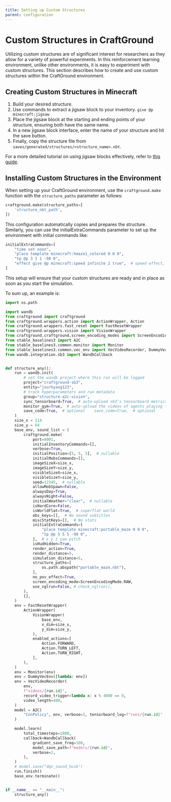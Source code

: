 ```yaml
---
title: Setting up Custom Structures
parent: configuration
---
```


# Custom Structures in CraftGround

Utilizing custom structures are of significant interest for researchers as they allow for a variety of powerful experiments. In this reinforcement learning environment, unlike other environments, it is easy to experiment with custom structures. This section describes how to create and use custom structures within the CraftGround environment.

## Creating Custom Structures in Minecraft

1. Build your desired structure.
2. Use commands to extract a jigsaw block to your inventory.
`give @p minecraft:jigsaw`
3. Place the jigsaw block at the starting and ending points of your structure, ensuring both have the same name.
4. In a new jigsaw block interface, enter the name of your structure and hit the save button.
5. Finally, copy the structure file from `saves/generated/structures/<structure_name>.nbt`.

For a more detailed tutorial on using jigsaw blocks effectively, refer to [this guide](https://gist.github.com/GentlemanRevvnar/98a8f191f46d28f63592672022c41497).

## Installing Custom Structures in the Environment

When setting up your CraftGround environment, use the `craftground.make` function with the `structure_paths` parameter as follows:

```python
craftground.make(structure_paths=[
    'structure_nbt_path',
])
```
This configuration automatically copies and prepares the structure. Similarly, you can use the initialExtraCommands parameter to set up the environment with initial commands like:

```python
initialExtraCommands=[
    "time set noon",
    "place template minecraft:hmaze1_colored 0 0 0",
    "tp @p 3 1 1 -90 0",
    "effect give @p minecraft:speed infinite 2 true",  # speed effect, particle hidden
]
```

This setup will ensure that your custom structures are ready and in place as soon as you start the simulation.


To sum up, an example is:

```python
import os.path

import wandb
from craftground import craftground
from craftground.wrappers.action import ActionWrapper, Action
from craftground.wrappers.fast_reset import FastResetWrapper
from craftground.wrappers.vision import VisionWrapper
from craftground.craftground.screen_encoding_modes import ScreenEncodingMode
from stable_baselines3 import A2C
from stable_baselines3.common.monitor import Monitor
from stable_baselines3.common.vec_env import VecVideoRecorder, DummyVecEnv
from wandb.integration.sb3 import WandbCallback


def structure_any():
    run = wandb.init(
        # set the wandb project where this run will be logged
        project="craftground-sb3",
        entity="jourhyang123",
        # track hyperparameters and run metadata
        group="structure-a2c-vision",
        sync_tensorboard=True,  # auto-upload sb3's tensorboard metrics
        monitor_gym=True,  # auto-upload the videos of agents playing the game
        save_code=True,  # optional    save_code=True,  # optional
    )
    size_x = 114
    size_y = 64
    base_env, sound_list = (
        craftground.make(
            port=8001,
            initialInventoryCommands=[],
            verbose=True,
            initialPosition=[5, 5, 5],  # nullable
            initialMobsCommands=[],
            imageSizeX=size_x,
            imageSizeY=size_y,
            visibleSizeX=size_x,
            visibleSizeY=size_y,
            seed=12345,  # nullable
            allowMobSpawn=False,
            alwaysDay=True,
            alwaysNight=False,
            initialWeather="clear",  # nullable
            isHardCore=False,
            isWorldFlat=True,  # superflat world
            obs_keys=[],  # No sound subtitles
            miscStatKeys=[],  # No stats
            initialExtraCommands=[
                "place template minecraft:portable_maze 0 0 0",
                "tp @p 5 5 5 -90 0",
            ],  # x y z yaw pitch
            isHudHidden=True,
            render_action=True,
            render_distance=5,
            simulation_distance=5,
            structure_paths=[
                os.path.abspath("portable_maze.nbt"),
            ],
            no_pov_effect=True,
            screen_encoding_mode=ScreenEncodingMode.RAW,
            use_vglrun=False, # check_vglrun(),
        ),
        [],
    )
    env = FastResetWrapper(
        ActionWrapper(
            VisionWrapper(
                base_env,
                x_dim=size_x,
                y_dim=size_y,
            ),
            enabled_actions=[
                Action.FORWARD,
                Action.TURN_LEFT,
                Action.TURN_RIGHT,
            ],
        ),
    )
    env = Monitor(env)
    env = DummyVecEnv([lambda: env])
    env = VecVideoRecorder(
        env,
        f"videos/{run.id}",
        record_video_trigger=lambda x: x % 4000 == 0,
        video_length=400,
    )
    model = A2C(
        "CnnPolicy", env, verbose=1, tensorboard_log=f"runs/{run.id}"
    )

    model.learn(
        total_timesteps=1000,
        callback=WandbCallback(
            gradient_save_freq=100,
            model_save_path=f"models/{run.id}",
            verbose=2,
        ),
    )
    # model.save("dqn_sound_husk")
    run.finish()
    base_env.terminate()


if __name__ == "__main__":
    structure_any()



```